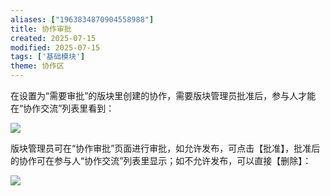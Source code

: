 ```yaml
---
aliases: ["1963834870904558988"]
title: 协作审批
created: 2025-07-15
modified: 2025-07-15
tags: ['基础模块']
theme: 协作区
---
```


在设置为“需要审批”的版块里创建的协作，需要版块管理员批准后，参与人才能在“协作交流”列表里看到：

![](7531299cceac3ed90cc99b6d9ab9cd82.jpg)

版块管理员可在“协作审批”页面进行审批，如允许发布，可点击【批准】，批准后的协作可在参与人“协作交流”列表里显示；如不允许发布，可以直接【删除】：

![](35bd49e8cc8af698c6ddc30dd70cf2d7.jpg)